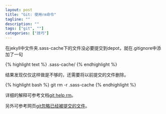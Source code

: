 ```yaml
---
layout: post
title: "Git: 使用rm命令"
tagline: ""
description: ""
tags: ["git", ""]
categories: ["技巧"]
---
```


在jekyll中文件夹.sass-cache下的文件没必要提交到depot，就在.gitignore中添加了一句

{% highlight text %}
.sass-cache/
{% endhighlight %}

结果发现仅仅这样做是不够的，还需要将以前提交的文件删除。

{% highlight bash %}
git rm -r .sass-cache
{% endhighlight %}

详细的解释可参考文档[git help rm](http://linux.die.net/man/1/git-rm)。

另外可参考网页[git忽略已经被提交的文件](http://segmentfault.com/q/1010000000430426)。